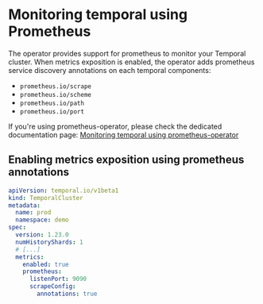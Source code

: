 # Monitoring temporal using Prometheus

The operator provides support for prometheus to monitor your Temporal cluster.
When metrics exposition is enabled, the operator adds prometheus service discovery annotations on each temporal components:

- `prometheus.io/scrape`
- `prometheus.io/scheme`
- `prometheus.io/path`
- `prometheus.io/port`

If you're using prometheus-operator, please check the dedicated documentation page: [Monitoring temporal using prometheus-operator](/features/monitoring/prometheus-operator/)

## Enabling metrics exposition using prometheus annotations

```yaml
apiVersion: temporal.io/v1beta1
kind: TemporalCluster
metadata:
  name: prod
  namespace: demo
spec:
  version: 1.23.0
  numHistoryShards: 1
  # [...]
  metrics:
    enabled: true
    prometheus:
      listenPort: 9090
      scrapeConfig:
        annotations: true
```
